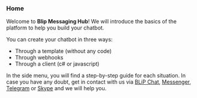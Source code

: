 ### Home

Welcome to **Blip Messaging Hub**! We will introduce the basics of the platform to help you build your chatbot.

You can create your chatbot in three ways:

- Through a template (without any code)
- Through webhooks
-	Through a client (c# or javascript)

In the side menu, you will find a step-by-step guide for each situation. In case you have any doubt, get in contact with us via  [BLiP Chat](https://u.blip.ai/AF1119EB-B9C1-487B-9826-2EC91714461D), [Messenger](http://m.me/blipajuda), [Telegram](https://telegram.me/blip_ajuda_bot) or [Skype](https://join.skype.com/bot/d58d9364-2498-4304-8400-6800c1fd2f2b?add) and we will help you.
